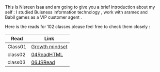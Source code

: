 This Is Nisreen Isaa and am going to give you a brief introduction about my self : 
I studied Buisness information technology , work with aramex and Babil games as a VIP customer agent .

Here is the reads  for 102 classes please feel free to check them closely :

| Read          | Link                                                                    |
| ----------| ----------------------------------------------------------------------------|
| Class01 | [Growth mindset](https://github.com/nisreenissa/reading-note/Read1)                   |
| class02 | [04ReadHTML](https://github.com/nisreenissa/reading-note/HTMLRead) | 
| class03|  [06JSRead](https://github.com/nisreenissa/reading-note/06JSRead)             
    